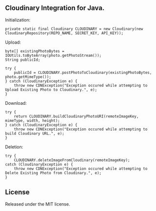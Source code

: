 ## Cloudinary Integration for Java.  

Initialization:

	private static final Cloudinary CLOUDINARY = new Cloudinary(new CloudinaryRepository(REPO_NAME, SECRET_KEY, API_KEY));

Upload:

	byte[] existingPhotoBytes = IOUtils.toByteArray(photo.getPhotoStream());
	String publicId;

	try {
		publicId = CLOUDINARY.postPhotoToCloudinary(existingPhotoBytes, photo.getMimeType());
	} catch (CloudinaryException e) {
		throw new CDNException("Exception occured while attempting to Upload Existing Photo to Cloudinary.", e);
	}

Download:

	try {
		return CLOUDINARY.buildCloudinaryPhotoURI(remoteImageKey, mimeType, width, height);
	} catch (CloudinaryException e) {
		throw new CDNException("Exception occured while attempting to build Cloudinary URL.", e);
	}

Deletion:

	try {
		CLOUDINARY.deleteImageFromCloudinary(remoteImageKey);
	catch (CloudinaryException e) {
		throw new CDNException("Exception occured while attempting to Delete Existing Photo from Cloudinary.", e);
	}

## License #######################################################################

Released under the MIT license.
